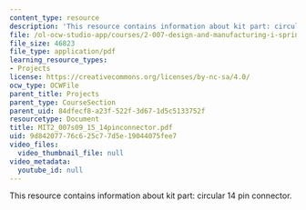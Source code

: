 ```yaml
---
content_type: resource
description: 'This resource contains information about kit part: circular 14 pin connector.'
file: /ol-ocw-studio-app/courses/2-007-design-and-manufacturing-i-spring-2009/9d84207776c625c77d5e19044075fee7_MIT2_007s09_15_14pinconnector.pdf
file_size: 46823
file_type: application/pdf
learning_resource_types:
- Projects
license: https://creativecommons.org/licenses/by-nc-sa/4.0/
ocw_type: OCWFile
parent_title: Projects
parent_type: CourseSection
parent_uid: 84dfecf8-a23f-522f-3d67-1d5c5133752f
resourcetype: Document
title: MIT2_007s09_15_14pinconnector.pdf
uid: 9d842077-76c6-25c7-7d5e-19044075fee7
video_files:
  video_thumbnail_file: null
video_metadata:
  youtube_id: null
---
```

This resource contains information about kit part: circular 14 pin connector.